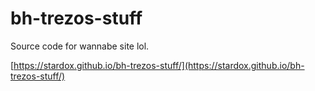 # bh-trezos-stuff
Source code for wannabe site lol.

[https://stardox.github.io/bh-trezos-stuff/](https://stardox.github.io/bh-trezos-stuff/)